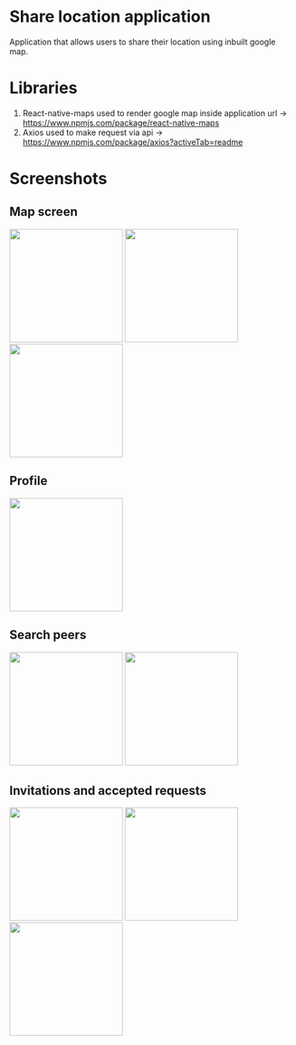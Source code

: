 # Share location application
Application that allows users to share their location using inbuilt google map.

# Libraries
1. React-native-maps used to render google map inside application  url -> https://www.npmjs.com/package/react-native-maps
2. Axios used to make request via api -> https://www.npmjs.com/package/axios?activeTab=readme

# Screenshots
## Map screen
<img src="https://github.com/Bornmajor/share-map-app/assets/98744068/d577c135-ab16-4da6-bec9-f2df7cab9264"  width="200" >
<img src="https://github.com/Bornmajor/share-map-app/assets/98744068/0e2aec65-1b75-4c2e-b7b3-54c62cc28ccd"  width="200" >
<img src="https://github.com/Bornmajor/share-map-app/assets/98744068/c9336da2-3db6-41fb-9dde-8560683bd584"  width="200" >

## Profile
<img src="https://github.com/Bornmajor/share-map-app/assets/98744068/66ea9dbd-6bcd-465a-b3bf-d6c7d22b376d"  width="200" >

## Search peers
<img src="https://github.com/Bornmajor/share-map-app/assets/98744068/469c703d-5ec0-4dca-9353-ee7435884c0d"  width="200" >
<img src="https://github.com/Bornmajor/share-map-app/assets/98744068/cfc23eae-f178-4a55-8c7f-10f24e0a3358"  width="200" >

## Invitations and accepted requests
<img src="https://github.com/Bornmajor/share-map-app/assets/98744068/2fdd0604-79e8-4735-84a4-a1a0d62dd313"  width="200" >
<img src="https://github.com/Bornmajor/share-map-app/assets/98744068/ed72c5fc-0ae7-49d4-9e1c-115c0f36e493"  width="200" >
<img src="https://github.com/Bornmajor/share-map-app/assets/98744068/97c8734c-e3b0-439c-872f-8f35be212aa6"  width="200" >



